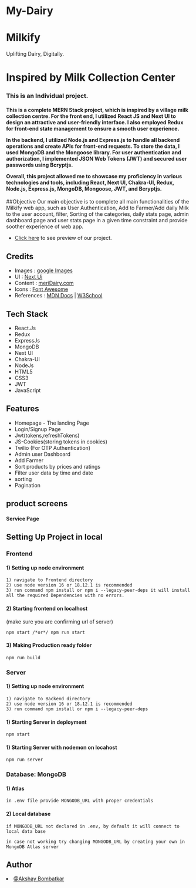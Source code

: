 # My-Dairy

<p><h1>Milkify </h1>Uplifting Dairy, Digitally.</p>

# Inspired by Milk Collection Center

<h3>This is an Individual project.</h3>

<h4>
This is a complete MERN Stack project, which is inspired by a village milk collection centre. For the front end, I utilized React JS and Next UI to design an attractive and user-friendly interface. I also employed Redux for front-end state management to ensure a smooth user experience.

In the backend, I utilized Node.js and Express.js to handle all backend operations and create APIs for front-end requests. To store the data, I used MongoDB and the Mongoose library. For user authentication and authorization, I implemented JSON Web Tokens (JWT) and secured user passwords using Bcryptjs.

Overall, this project allowed me to showcase my proficiency in various technologies and tools, including React, Next UI, Chakra-UI, Redux, Node.js, Express.js, MongoDB, Mongoose, JWT, and Bcryptjs.

</h4>

##Objective
Our main objective is to complete all main functionalities of the Milkify web app, such as User Authentication, Add to Farmer/Add daily Milk to the user account, filter, Sorting of the categories, daily stats page, admin dashboard page and user stats page  in a given time constraint and provide soother experience of web app.

- [Click here](https://milkify.vercel.app/) to see preview of our project.

## Credits

- Images  : [google Images](https://www.google.com/)
- UI      : [Next Ui](https://nextui.org/)
- Content : [meriDairy.com](https//meridairy.in/)
- Icons   : [Font Awesome](https://fontawesome.com/)
- References : [MDN Docs](https://developer.mozilla.org/en-US/) | [W3School](https://www.w3schools.com/)

## Tech Stack

- React.Js
- Redux
- ExpressJs
- MongoDB
- Next UI
- Chakra-UI
- NodeJs
- HTML5
- CSS3
- JWT
- JavaScript

## Features
- Homepage - The landing Page
- Login/Signup Page 
- Jwt(tokens,refreshTokens)
- JS-Cookies(storing tokens in cookies)
- Twilio (For OTP Authentication)
- Admin user Dashboard
- Add Farmer
- Sort products by prices and ratings
- Filter user data by time and date
- sorting
- Pagination
  
## product screens


  <h4>Service Page</h4>

## Setting Up Project in local

### Frontend

#### 1) Setting up node environment

    1) navigate to Frontend directory
    2) use node version 16 or 18.12.1 is recommended
    3) run command npm install or npm i --legacy-peer-deps it will install all the required Dependencies with no errors.

#### 2) Starting frontend on localhost

(make sure you are confirming url of server)

    npm start /*or*/ npm run start

#### 3) Making Production ready folder

    npm run build

### Server

#### 1) Setting up node environment

    1) navigate to Backend directory
    2) use node version 16 or 18.12.1 is recommended
    3) run command npm install or npm i --legacy-peer-deps

#### 1) Starting Server in deployment

    npm start

#### 1) Starting Server with nodemon on locahost

    npm run server

### Database: MongoDB

#### 1) Atlas

    in .env file provide MONGODB_URL with proper credentials

#### 2) Local database

    if MONGODB_URL not declared in .env, by default it will connect to local data base

    in case not working try changing MONGODB_URL by creating your own in MongoDB Atlas server
  
<h2>Author</h2>
  <li><a href="https://github.com/bakshay96">@Akshay Bombatkar</a></li>
